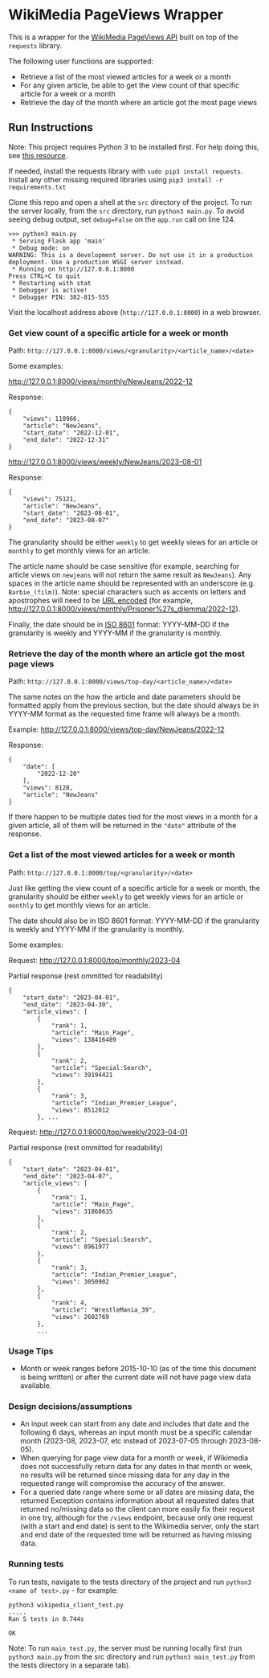 
# WikiMedia PageViews Wrapper

This is a wrapper for the [WikiMedia PageViews API](https://wikitech.wikimedia.org/wiki/Analytics/AQS/Pageviews) built on top of the `requests` library.


The following user functions are supported:
- Retrieve a list of the most viewed articles for a week or a month
- For any given article, be able to get the view count of that specific article for a week or a
month
- Retrieve the day of the month where an article got the most page views

## Run Instructions
Note: This project requires Python 3 to be installed first. For help doing this, see [this resource](https://realpython.com/installing-python/).

If needed, install the requests library with `sudo pip3 install requests`.
Install any other missing required libraries using `pip3 install -r requirements.txt`

Clone this repo and open a shell at the `src` directory of the project.
To run the server locally, from the `src` directory, run `python3 main.py`. To avoid seeing debug output, set `debug=False` on the `app.run` call on line 124.
```
>>> python3 main.py
 * Serving Flask app 'main'
 * Debug mode: on
WARNING: This is a development server. Do not use it in a production deployment. Use a production WSGI server instead.
 * Running on http://127.0.0.1:8000
Press CTRL+C to quit
 * Restarting with stat
 * Debugger is active!
 * Debugger PIN: 382-815-555
```
Visit the localhost address above (`http://127.0.0.1:8000`) in a web browser.
### Get view count of a specific article for a week or month

Path: `http://127.0.0.1:8000/views/<granularity>/<article_name>/<date>`

Some examples:

http://127.0.0.1:8000/views/monthly/NewJeans/2022-12

Response:
```
{
    "views": 110966,
    "article": "NewJeans",
    "start_date": "2022-12-01",
    "end_date": "2022-12-31"
}
```

http://127.0.0.1:8000/views/weekly/NewJeans/2023-08-01

Response:
```
{
    "views": 75121,
    "article": "NewJeans",
    "start_date": "2023-08-01",
    "end_date": "2023-08-07"
}
```

The granularity should be either `weekly` to get weekly views for an article or `monthly` to get monthly views for an article.

The article name should be case sensitive (for example, searching for article views on `newjeans` will not return the same result as `NewJeans`). Any spaces in the article name should be represented with an underscore (e.g. `Barbie_(film)`). Note: special characters such as accents on letters and apostrophes will need to be [URL encoded](https://documentation.n-able.com/N-central/userguide/Content/Further_Reading/API_Level_Integration/API_Integration_URLEncoding.html) (for example, http://127.0.0.1:8000/views/monthly/Prisoner%27s_dilemma/2022-12).

Finally, the date should be in [ISO 8601](https://www.iso.org/iso-8601-date-and-time-format.html) format: YYYY-MM-DD if the granularity is weekly and YYYY-MM if the granularity is monthly.


### Retrieve the day of the month where an article got the most page views

Path: `http://127.0.0.1:8000/views/top-day/<article_name>/<date>`

The same notes on the how the article and date parameters should be formatted apply from the previous section, but the date should always be in YYYY-MM format as the requested time frame will always be a month.

Example:
http://127.0.0.1:8000/views/top-day/NewJeans/2022-12

Response:
```
{
    "date": [
        "2022-12-20"
    ],
    "views": 8128,
    "article": "NewJeans"
}
```


If there happen to be multiple dates tied for the most views in a month for a given article, all of them will be returned in the `"date"` attribute of the response.

### Get a list of the most viewed articles for a week or month

Path: `http://127.0.0.1:8000/top/<granularity>/<date>`

Just like getting the view count of a specific article for a week or month,
the granularity should be either `weekly` to get weekly views for an article or `monthly` to get monthly views for an article.

The date should also be in ISO 8601 format: YYYY-MM-DD if the granularity is weekly and YYYY-MM if the granularity is monthly.

Some examples:

Request: http://127.0.0.1:8000/top/monthly/2023-04

Partial response (rest ommitted for readability)
```
{
    "start_date": "2023-04-01",
    "end_date": "2023-04-30",
    "article_views": [
        {
            "rank": 1,
            "article": "Main_Page",
            "views": 138416489
        },
        {
            "rank": 2,
            "article": "Special:Search",
            "views": 39194421
        },
        {
            "rank": 3,
            "article": "Indian_Premier_League",
            "views": 8512012
        }, ...
```

Request: 
http://127.0.0.1:8000/top/weekly/2023-04-01

Partial response (rest ommitted for readability)
```
{
    "start_date": "2023-04-01",
    "end_date": "2023-04-07",
    "article_views": [
        {
            "rank": 1,
            "article": "Main_Page",
            "views": 31868635
        },
        {
            "rank": 2,
            "article": "Special:Search",
            "views": 8961977
        },
        {
            "rank": 3,
            "article": "Indian_Premier_League",
            "views": 3050902
        },
        {
            "rank": 4,
            "article": "WrestleMania_39",
            "views": 2602769
        },
        ...
```


### Usage Tips

- Month or week ranges before 2015-10-10 (as of the time this document is being written) or after the current date will not have page view data available.

### Design decisions/assumptions
- An input week can start from any date and includes that date and the following 6 days, whereas an input month must be a specific calendar month (2023-08, 2023-07, etc instead of 2023-07-05 through 2023-08-05).
- When querying for page view data for a month or week, if Wikimedia does not successfully return data for any dates in that month or week, no results will be returned since missing data for any day in the requested range will compromise the accuracy of the answer.
- For a queried date range where some or all dates are missing data, the returned Exception contains information about all requested dates that returned no/missing data so the client can more easily fix their request in one try, although for the `/views` endpoint, because only one request (with a start and end date) is sent to the Wikimedia server, only the start and end date of the requested time will be returned as having missing data.

### Running tests

To run tests, navigate to the tests directory of the project and run `python3 <name of test>.py` - for example:
```
python3 wikipedia_client_test.py
.....
Ran 5 tests in 0.744s

OK

```
Note: To run `main_test.py`, the server must be running locally first (run `python3 main.py` from the src directory and run `python3 main_test.py` from the tests directory in a separate tab).